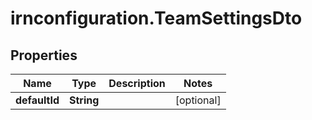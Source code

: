 # irnconfiguration.TeamSettingsDto

## Properties

Name | Type | Description | Notes
------------ | ------------- | ------------- | -------------
**defaultId** | **String** |  | [optional] 


